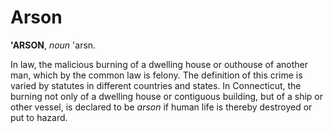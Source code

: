 # Arson

**'ARSON**, _noun_ 'arsn.

In law, the malicious burning of a dwelling house or outhouse of another man, which by the common law is felony. The definition of this crime is varied by statutes in different countries and states. In Connecticut, the burning not only of a dwelling house or contiguous building, but of a ship or other vessel, is declared to be _arson_ if human life is thereby destroyed or put to hazard.
